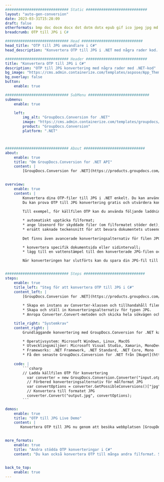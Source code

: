 ```yaml
---
############################# Static ############################
layout: "auto-gen-conversion"
date: 2023-03-31T15:28:09
draft: false
otherformats: bmp doc docm docx dot dotm dotx epub gif ico jpeg jpg md odt ott pdf png psd rtf tex tif tiff txt xps
breadcrumb: OTP till JPG i C#

############################# Head ############################
head_title: "OTP till JPG omvandlare i C#"
head_description: "Konvertera OTP till JPG i .NET med några rader kod. Använd GroupDocs Document Conversion API för att konvertera över 160 filformat."

############################# Header ############################
title: "Konvertera OTP till JPG i C#"
description: "OTP till JPG konvertering med några rader med .NET-kod"
bg_image: "https://cms.admin.containerize.com/templates/aspose/App_Themes/V3/images/bg/header1.png"
bg_overlay: false
button:
    enable: true

############################# SubMenu ############################
submenu:
    enable: true

    left:
        img_alt: "GroupDocs.Conversion for .NET"
        image: "https://cms.admin.containerize.com/templates/groupdocs/images/product-logos/90x90-noborder/groupdocs-conversion-net.png"
        product: "GroupDocs.Conversion"
        platform: ".NET"



############################# About ############################
about:
    enable: true
    title: "Om GroupDocs.Conversion for .NET API"
    content: |
        [GroupDocs.Conversion for .NET](https://products.groupdocs.com/conversion/net/) kan användas för att konvertera Microsoft Word, Excel, PowerPoint, PDF, Visio och andra format. GroupDocs.Conversion är ett fristående API som är lämpligt för back-end och interna system där hög prestanda krävs. Det beror inte på någon programvara som Microsoft eller Open Office.
    

overview:
    enable: true
    content: |
        Konvertera dina OTP-filer till JPG i .NET enkelt. Du kan använda bara ett par C# kodrader i valfri plattform som du vill, som - Windows, Linux, macOS.
        Du kan prova OTP till JPG konvertering gratis och utvärdera konverteringsresultatens kvalitet. Tillsammans med enkla filkonverteringsscenarier kan du prova mer avancerade alternativ för att ladda källfilen OTP och för att spara resultatet JPG. 
        
        Till exempel, för källfilen OTP kan du använda följande laddningsalternativ:

        * automatiskt upptäcka filformat;
        * ange lösenord för skyddade filer (om filformatet stöder det);
        * ersätt saknade teckensnitt för att bevara dokumentets utseende.
        
        Det finns även avancerade konverteringsalternativ för filen JPG:

        * konvertera specifik dokumentsida eller sidintervall;
        * lägg till en vattenstämpel till den konverterade JPG-filen och många fler.

        När konverteringen har slutförts kan du spara din JPG-fil till den lokala filsökvägen eller någon tredje parts lagring som FTP, Amazon S3, Google Drive, Dropbox etc. Observera - för att konvertera OTP till {{ TO}} det finns inget behov av någon ytterligare programvara installerad - som MS Office, Open Office, Adobe Acrobat Reader etc.


############################# Steps ############################
steps:
    enable: true
    title_left: "Steg för att konvertera OTP till JPG i C#"
    content_left: |
        [GroupDocs.Conversion for .NET](https://products.groupdocs.com/conversion/net/) gör det enkelt för utvecklare att konvertera en OTP-fil till JPG med några rader kod.
        
        * Skapa en instans av Converter-klassen och tillhandahåll filen OTP med den fullständiga sökvägen
        * Skapa och ställ in Konverteringsalternativ för typen JPG.
        * Anropa Converter.Convert-metoden och skicka hela sökvägen och formatet (JPG) som en parameter

    title_right: "Systemkrav"
    content_right: |
        Grundläggande konvertering med GroupDocs.Conversion for .NET kan göras med bara några enkla steg. Våra API:er stöds på alla större plattformar och operativsystem. Innan du kör koden nedan, se till att du har följande förutsättningar installerade på ditt system.

        * Operativsystem: Microsoft Windows, Linux, MacOS
        * Utvecklingsmiljöer: Microsoft Visual Studio, Xamarin, MonoDevelop
        * Frameworks: .NET Framework, .NET Standard, .NET Core, Mono
        * Få den senaste GroupDocs.Conversion for .NET från [Nuget](https://www.nuget.org/packages/groupdocs.conversion)
         
    code: |
        ```csharp    
        // Ladda källfilen OTP för konvertering
          var converter = new GroupDocs.Conversion.Converter("input.otp");
          // Förbered konverteringsalternativ för målformat JPG
          var convertOptions = converter.GetPossibleConversions()["jpg"].ConvertOptions;
          // Konvertera till formatet JPG
          converter.Convert("output.jpg", convertOptions);
        ```

demos:
    enable: true
    title: "OTP till JPG Live Demo"
    content: |
       Konvertera OTP till JPG nu genom att besöka webbplatsen [GroupDocs.Conversion App](https://products.groupdocs.app/conversion/family). Onlinedemo har följande fördelar
          

more_formats:
    enable: true
    title: "Andra stödda OTP konverteringar i C#"
    content: "Du kan också konvertera OTP till många andra filformat. Se listan nedan."
       
       
back_to_top:
    enable: true
---
```

